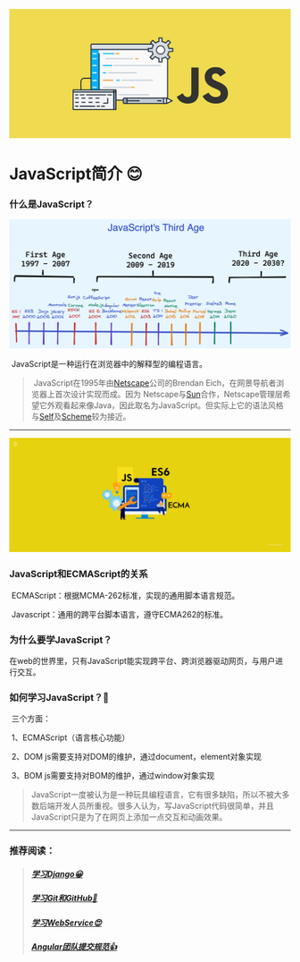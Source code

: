 ![](file_img/js_02.jpeg)



# JavaScript简介 😊



### 什么是JavaScript？

![](file_img/js_06.png)

​		JavaScript是一种运行在浏览器中的解释型的编程语言。

> ​		JavaScript在1995年由[Netscape](https://baike.baidu.com/item/Netscape/2778944)公司的Brendan Eich，在网景导航者浏览器上首次设计实现而成。因为		Netscape与[Sun](https://baike.baidu.com/item/Sun/69463)合作，Netscape管理层希望它外观看起来像Java，因此取名为JavaScript。但实际上它的语法风格与[Self](https://baike.baidu.com/item/Self/4959923)及[Scheme](https://baike.baidu.com/item/Scheme/8379129)较为接近。



------

![](file_img/js07.jpeg)

### JavaScript和ECMAScript的关系

​	ECMAScript：根据MCMA-262标准，实现的通用脚本语言规范。

​	Javascript：通用的跨平台脚本语言，遵守ECMA262的标准。



### 为什么要学JavaScript？

​		在web的世界里，只有JavaScript能实现跨平台、跨浏览器驱动网页，与用户进行交互。



### 如何学习JavaScript？🤔️

​		三个方面：

​				1、ECMAScript（语言核心功能）

​				2、DOM  js需要支持对DOM的维护，通过document，element对象实现

​				3、BOM  js需要支持对BOM的维护，通过window对象实现

> JavaScript一度被认为是一种玩具编程语言，它有很多缺陷，所以不被大多数后端开发人员所重视。很多人认为，写JavaScript代码很简单，并且JavaScript只是为了在网页上添加一点交互和动画效果。













------



### 推荐阅读：

> ##### [学习Django😀](https://github.com/epover/LearnDjango)
>
> ##### [学习Git和GitHub🤩](https://github.com/epover/Learn_GitHub)
>
> ##### [学习WebService😍](https://github.com/epover/WebService) 
>
> ##### **[Angular团队提交规范👍](https://github.com/angular/angular.js/blob/master/DEVELOPERS.md#-git-commit-guidelines)**

